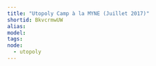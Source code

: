 ```yaml
---
title: "Utopoly Camp à la MYNE (Juillet 2017)"
shortid: BkvcrmwUW
alias:
model:
tags:
node: 
  - utopoly
---
```

